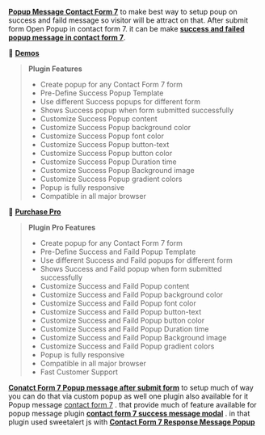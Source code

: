 

**[Popup Message Contact Form 7](https://wordpress.org/plugins/popup-message-contact-form-7/)** to make best way to setup poup on success and faild message so visitor will be attract on that. After submit form Open Popup in contact form 7. it can be make **[success and failed popup message in contact form 7](https://wordpress.org/plugins/popup-message-contact-form-7/)**.


&#128312; **[Demos](http://oceanwebguru.com/)**

> **Plugin Features**
>
> * Create popup for any Contact Form 7 form
> * Pre-Define Success Popup Template
> * Use different Success popups for different form
> * Shows Success popup when form submitted successfully
> * Customize Success Popup content
> * Customize Success Popup background color
> * Customize Success Popup font color
> * Customize Success Popup button-text
> * Customize Success Popup button color
> * Customize Success Popup Duration time
> * Customize Success Popup Background image
> * Customize Success Popup gradient colors
> * Popup is fully responsive
> * Compatible in all major browser


&#128312; **[Purchase Pro](https://www.xeeshop.com/product/contact-form-7-popup-message-pro/)**

> **Plugin Pro Features**
>
> * Create popup for any Contact Form 7 form
> * Pre-Define Success and Faild Popup Template
> * Use different Success and Faild popups for different form
> * Shows Success and Faild popup when form submitted successfully
> * Customize Success and Faild Popup content
> * Customize Success and Faild Popup background color
> * Customize Success and Faild Popup font color
> * Customize Success and Faild Popup button-text
> * Customize Success and Faild Popup button color
> * Customize Success and Faild Popup Duration time
> * Customize Success and Faild Popup Background image
> * Customize Success and Faild Popup gradient colors
> * Popup is fully responsive
> * Compatible in all major browser
> * Fast Customer Support


**[Conatct Form 7 Popup message after submit form](https://wordpress.org/plugins/popup-message-contact-form-7/)** to setup much of way you can do that via custom popup as well one plugin also available for it Popup message [contact form 7](https://contactform7.com/) . that provide much of feature available for popup message plugin **[contact form 7 success message modal](https://wordpress.org/plugins/popup-message-contact-form-7/)** . in that plugin used sweetalert js with **[Contact Form 7 Response Message Popup](https://wordpress.org/plugins/popup-message-contact-form-7/)**
